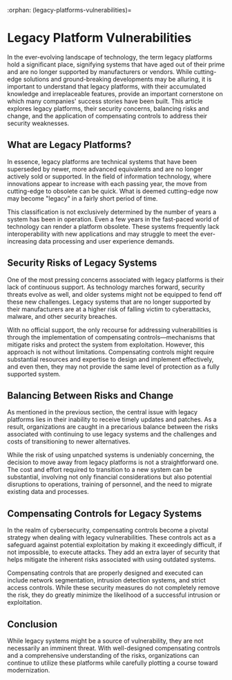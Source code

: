 :orphan:
(legacy-platforms-vulnerabilities)=

# Legacy Platform Vulnerabilities

In the ever-evolving landscape of technology, the term legacy platforms hold a significant place, signifying systems that have aged out of their prime and are no longer supported by manufacturers or vendors. While cutting-edge solutions and ground-breaking developments may be alluring, it is important to understand that legacy platforms, with their accumulated knowledge and irreplaceable features, provide an important cornerstone on which many companies' success stories have been built. This article explores legacy platforms, their security concerns, balancing risks and change, and the application of compensating controls to address their security weaknesses.

## What are Legacy Platforms?

In essence, legacy platforms are technical systems that have been superseded by newer, more advanced equivalents and are no longer actively sold or supported. In the field of information technology, where innovations appear to increase with each passing year, the move from cutting-edge to obsolete can be quick. What is deemed cutting-edge now may become "legacy" in a fairly short period of time.

This classification is not exclusively determined by the number of years a system has been in operation. Even a few years in the fast-paced world of technology can render a platform obsolete. These systems frequently lack interoperability with new applications and may struggle to meet the ever-increasing data processing and user experience demands.

## Security Risks of Legacy Systems

One of the most pressing concerns associated with legacy platforms is their lack of continuous support. As technology marches forward, security threats evolve as well, and older systems might not be equipped to fend off these new challenges. Legacy systems that are no longer supported by their manufacturers are at a higher risk of falling victim to cyberattacks, malware, and other security breaches. 

With no official support, the only recourse for addressing vulnerabilities is through the implementation of compensating controls—mechanisms that mitigate risks and protect the system from exploitation. However, this approach is not without limitations. Compensating controls might require substantial resources and expertise to design and implement effectively, and even then, they may not provide the same level of protection as a fully supported system.

## Balancing Between Risks and Change

As mentioned in the previous section, the central issue with legacy platforms lies in their inability to receive timely updates and patches. As a result, organizations are caught in a precarious balance between the risks associated with continuing to use legacy systems and the challenges and costs of transitioning to newer alternatives.

While the risk of using unpatched systems is undeniably concerning, the decision to move away from legacy platforms is not a straightforward one. The cost and effort required to transition to a new system can be substantial, involving not only financial considerations but also potential disruptions to operations, training of personnel, and the need to migrate existing data and processes.

## Compensating Controls for Legacy Systems

In the realm of cybersecurity, compensating controls become a pivotal strategy when dealing with legacy vulnerabilities. These controls act as a safeguard against potential exploitation by making it exceedingly difficult, if not impossible, to execute attacks. They add an extra layer of security that helps mitigate the inherent risks associated with using outdated systems.

Compensating controls that are properly designed and executed can include network segmentation, intrusion detection systems, and strict access controls. While these security measures do not completely remove the risk, they do greatly minimize the likelihood of a successful intrusion or exploitation.

## Conclusion

While legacy systems might be a source of vulnerability, they are not necessarily an imminent threat. With well-designed compensating controls and a comprehensive understanding of the risks, organizations can continue to utilize these platforms while carefully plotting a course toward modernization.